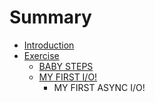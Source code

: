 # Summary

* [Introduction](README.md)
* [Exercise](exercise.md)
   * [BABY STEPS](baby_steps.md)
   * [MY FIRST I/O!](my_first_io.md)
       * MY FIRST ASYNC I/O!


